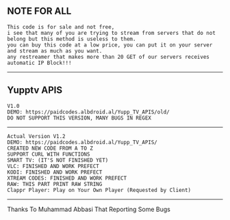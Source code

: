 
NOTE FOR ALL
--------------------------------------------------------------
    This code is for sale and not free,
    i see that many of you are trying to stream from servers that do not belong but this method is useless to them.
    you can buy this code at a low price, you can put it on your server and stream as much as you want.
    any restreamer that makes more than 20 GET of our servers receives automatic IP Block!!!
--------------------------------------------------------------
Yupptv APIS
--------------------------------------------------------------
    V1.0
    DEMO: https://paidcodes.albdroid.al/Yupp_TV_APIS/old/
    DO NOT SUPPORT THIS VERSION, MANY BUGS IN REGEX
--------------------------------------------------------------

    Actual Version V1.2
    DEMO: https://paidcodes.albdroid.al/Yupp_TV_APIS/
    CREATED NEW CODE FROM A TO Z
    SUPPORT CURL WITH FUNCTIONS
    SMART TV: (IT'S NOT FINISHED YET)
    VLC: FINISHED AND WORK PREFECT
    KODI: FINISHED AND WORK PREFECT
    XTREAM CODES: FINISHED AND WORK PREFECT
    RAW: THIS PART PRINT RAW STRING
    Clappr Player: Play on Your Own Player (Requested by Client)
--------------------------------------------------------------

Thanks To Muhammad Abbasi That Reporting Some Bugs
